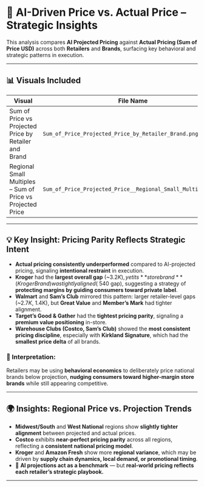 # 🧠 AI-Driven Price vs. Actual Price – Strategic Insights

This analysis compares **AI Projected Pricing** against **Actual Pricing (Sum of Price USD)** across both **Retailers** and **Brands**, surfacing key behavioral and strategic patterns in execution.

---
## 📊 Visuals Included

| Visual | File Name |
|--------|-----------|
| Sum of Price vs Projected Price by Retailer and Brand | `Sum_of_Price_Projected_Price_by_Retailer_Brand.png` |
| Regional Small Multiples – Sum of Price vs Projected Price | `Sum_of_Price_Projected_Price__Regional_Small_Multiples.png` |


---

## 💡 Key Insight: Pricing Parity Reflects Strategic Intent

- **Actual pricing consistently underperformed** compared to AI-projected pricing, signaling **intentional restraint** in execution.
- **Kroger** had the **largest overall gap** (~$3.2K), yet its **store brand** (Kroger Brand) was tightly aligned (~$540 gap), suggesting a strategy of **protecting margins by guiding consumers toward private label**.
- **Walmart** and **Sam’s Club** mirrored this pattern: larger retailer-level gaps (~$2.7K, ~$1.4K), but **Great Value** and **Member’s Mark** had tighter alignment.
- **Target’s Good & Gather** had the **tightest pricing parity**, signaling a **premium value positioning** in-store.
- **Warehouse Clubs (Costco, Sam’s Club)** showed the **most consistent pricing discipline**, especially with **Kirkland Signature**, which had the **smallest price delta** of all brands.

### 🧠 Interpretation:
Retailers may be using **behavioral economics** to deliberately price national brands below projection, **nudging consumers toward higher-margin store brands** while still appearing competitive.

---

## 🌍 Insights: Regional Price vs. Projection Trends

- **Midwest/South** and **West National** regions show **slightly tighter alignment** between projected and actual prices.
- **Costco** exhibits **near-perfect pricing parity** across all regions, reflecting a **consistent national pricing model**.
- **Kroger** and **Amazon Fresh** show more **regional variance**, which may be driven by **supply chain dynamics, local demand, or promotional timing**.
- 📌 **AI projections act as a benchmark** — but **real-world pricing reflects each retailer’s strategic playbook.**

---
